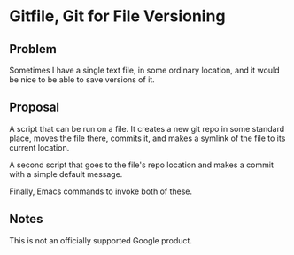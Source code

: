 # Gitfile, Git for File Versioning

## Problem

Sometimes I have a single text file, in some ordinary location, and it
would be nice to be able to save versions of it.

## Proposal

A script that can be run on a file. It creates a new git repo in some
standard place, moves the file there, commits it, and makes a symlink
of the file to its current location.

A second script that goes to the file's repo location and makes a
commit with a simple default message.

Finally, Emacs commands to invoke both of these.

## Notes

This is not an officially supported Google product.

